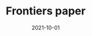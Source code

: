---
id: 202110Frontiers
title: Frontiers paper
excerpt: Paper on safe reinforcement learning accepted for publication in Frontiers in Robotics and AI
date: 2021-10-01
exturl: https://arxiv.org/abs/2007.12666
---